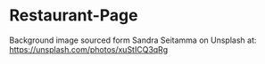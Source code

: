 # Restaurant-Page

Background image sourced form Sandra Seitamma on Unsplash at: https://unsplash.com/photos/xuStICQ3qRg
